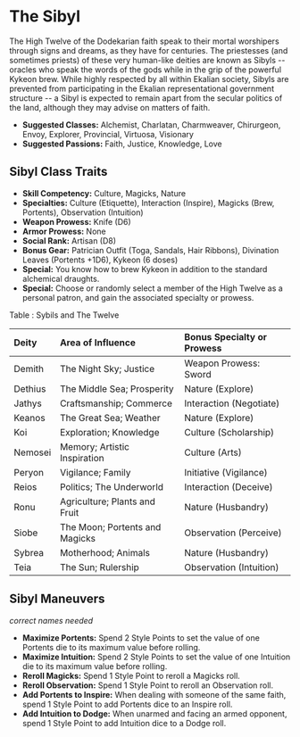 # The Sibyl

The High Twelve of the Dodekarian faith speak to their mortal worshipers
through signs and dreams, as they have for centuries. The priestesses
(and sometimes priests) of these very human-like deities are known as
Sibyls -- oracles who speak the words of the gods while in the grip of
the powerful Kykeon brew. While highly respected by all within Ekalian
society, Sibyls are prevented from participating in the Ekalian
representational government structure -- a Sibyl is expected to remain
apart from the secular politics of the land, although they may advise on
matters of faith.

- **Suggested Classes:** Alchemist, Charlatan, Charmweaver, Chirurgeon, Envoy, Explorer, Provincial, Virtuosa, Visionary
- **Suggested Passions:** Faith, Justice, Knowledge, Love

## Sibyl Class Traits

- **Skill Competency:** Culture, Magicks, Nature 
- **Specialties:** Culture (Etiquette), Interaction (Inspire), Magicks (Brew, Portents), Observation (Intuition)
- **Weapon Prowess:** Knife (D6)
- **Armor Prowess:** None
- **Social Rank:** Artisan (D8)
- **Bonus Gear:** Patrician Outfit (Toga, Sandals, Hair Ribbons), Divination Leaves (Portents +1D6), Kykeon (6 doses)
- **Special:** You know how to brew Kykeon in addition to the standard alchemical draughts.
- **Special:** Choose or randomly select a member of the High Twelve as a personal patron, and gain the associated specialty or prowess.

Table : Sybils and The Twelve

| Deity          | Area of Influence              | Bonus Specialty or Prowess    |
| :------------- | :----------------------------- | :---------------------------- |
| Demith         | The Night Sky; Justice         | Weapon Prowess:         Sword |
| Dethius        | The Middle Sea; Prosperity     | Nature      (Explore)         |
| Jathys         | Craftsmanship; Commerce        | Interaction (Negotiate)       |
| Keanos         | The Great Sea; Weather         | Nature      (Explore)         |
| Koi            | Exploration; Knowledge         | Culture     (Scholarship)     |
| Nemosei        | Memory; Artistic Inspiration   | Culture     (Arts)            |
| Peryon         | Vigilance; Family              | Initiative  (Vigilance)       |
| Reios          | Politics; The Underworld       | Interaction (Deceive)         |
| Ronu           | Agriculture; Plants and Fruit  | Nature      (Husbandry)       |
| Siobe          | The Moon; Portents and Magicks | Observation (Perceive)        |
| Sybrea         | Motherhood; Animals            | Nature      (Husbandry)       |
| Teia           | The Sun; Rulership             | Observation (Intuition)       |

## Sibyl Maneuvers

*correct names needed*

- **Maximize Portents:** Spend 2 Style Points to set the value of one Portents die to its maximum value before rolling.
- **Maximize Intuition:** Spend 2 Style Points to set the value of one Intuition die to its maximum value before rolling.
- **Reroll Magicks:** Spend 1 Style Point to reroll a Magicks roll.  
- **Reroll Observation:** Spend 1 Style Point to reroll an Observation roll.
- **Add Portents to Inspire:** When dealing with someone of the same faith, spend 1 Style Point to add Portents dice to an Inspire roll.
- **Add Intuition to Dodge:** When unarmed and facing an armed opponent, spend 1 Style Point to add Intuition dice to a Dodge roll.


